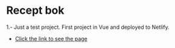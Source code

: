 # __Recept bok__

1.- Just a test project. First project in Vue and deployed to Netlify.  
+ [Click the link to see the page](https://monumental-liger-4fabe1.netlify.app/)
